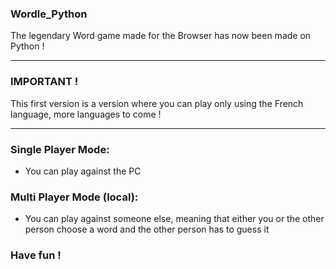 ### Wordle_Python
The legendary Word game made for the Browser has now been made on Python ! 

---

### IMPORTANT ! 
This first version is a version where you can play only using the French language, more languages to come !

---

### Single Player Mode:
- You can play against the PC

### Multi Player Mode (local):
- You can play against someone else, meaning that either you or the other person choose a word and the other person has to guess it

### Have fun !
